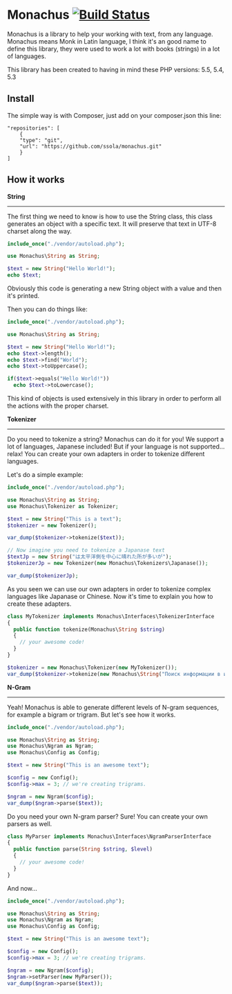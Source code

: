 Monachus [![Build Status](https://travis-ci.org/ssola/monachus.png?branch=master)](https://travis-ci.org/ssola/monachus)
========

Monachus is a library to help your working with text, from any language. Monachus means Monk in Latin language, I think it's an good name to define this library, they were used to work a lot with books (strings) in a lot of languages.

This library has been created to having in mind these PHP versions: 5.5, 5.4, 5.3

Install
-------

The simple way is with Composer, just add on your composer.json this line:

    "repositories": [
        {
        "type": "git",
        "url": "https://github.com/ssola/monachus.git"
        }
    ]

How it works
------------

**String**
______

The first thing we need to know is how to use the String class, this class generates an object with a specific text. It will preserve that text in UTF-8 charset along the way.

```php
include_once("./vendor/autoload.php");

use Monachus\String as String;

$text = new String("Hello World!");
echo $text;
```

Obviously this code is generating a new String object with a value and then it's printed.

Then you can do things like:

```php
include_once("./vendor/autoload.php");

use Monachus\String as String;

$text = new String("Hello World!");
echo $text->length();
echo $text->find("World");
echo $text->toUppercase();

if($text->equals("Hello World!"))
  echo $text->toLowercase();
```

This kind of objects is used extensively in this library in order to perform all the actions with the proper charset.

**Tokenizer**
_____________

Do you need to tokenize a string? Monachus can do it for you! We support a lot of languages, Japanese included! But if your language is not supported... relax! You can create your own adapters in order to tokenize different languages.

Let's do a simple example:

```php
include_once("./vendor/autoload.php");

use Monachus\String as String;
use Monachus\Tokenizer as Tokenizer;

$text = new String("This is a text");
$tokenizer = new Tokenizer();

var_dump($tokenizer->tokenize($text));

// Now imagine you need to tokenize a Japanase text
$textJp = new String("は太平洋側を中心に晴れた所が多いが");
$tokenizerJp = new Tokenizer(new Monachus\Tokenizers\Japanase());

var_dump($tokenizerJp);
```

As you seen we can use our own adapters in order to tokenize complex languages like Japanase or Chinese. Now it's time to explain you how to create these adapters.

```php
class MyTokenizer implements Monachus\Interfaces\TokenizerInterface
{
  public function tokenize(Monachus\String $string)
  {
    // your awesome code!
  }
}

$tokenizer = new Monachus\Tokenizer(new MyTokenizer());
var_dump($tokenizer->tokenize(new Monachus\String("Поиск информации в интернете"));
```

**N-Gram**
__________

Yeah! Monachus is able to generate different levels of N-gram sequences, for example a bigram or trigram. But let's see how it works.

```php
include_once("./vendor/autoload.php");

use Monachus\String as String;
use Monachus\Ngram as Ngram;
use Monachus\Config as Config;

$text = new String("This is an awesome text");

$config = new Config();
$config->max = 3; // we're creating trigrams.

$ngram = new Ngram($config);
var_dump($ngram->parse($text));
```
Do you need your own N-gram parser? Sure! You can create your own parsers as well.

```php
class MyParser implements Monachus\Interfaces\NgramParserInterface
{
  public function parse(String $string, $level)
  {
    // your awesome code!
  }
}
```

And now...

```php
include_once("./vendor/autoload.php");

use Monachus\String as String;
use Monachus\Ngram as Ngram;
use Monachus\Config as Config;

$text = new String("This is an awesome text");

$config = new Config();
$config->max = 3; // we're creating trigrams.

$ngram = new Ngram($config);
$ngram->setParser(new MyParser());
var_dump($ngram->parse($text));
```
